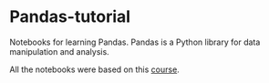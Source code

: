 # Pandas-tutorial
Notebooks for learning Pandas. Pandas is a Python library for data manipulation and analysis.

All the notebooks were based on this [course](https://platzi.com/cursos/pandas/).
